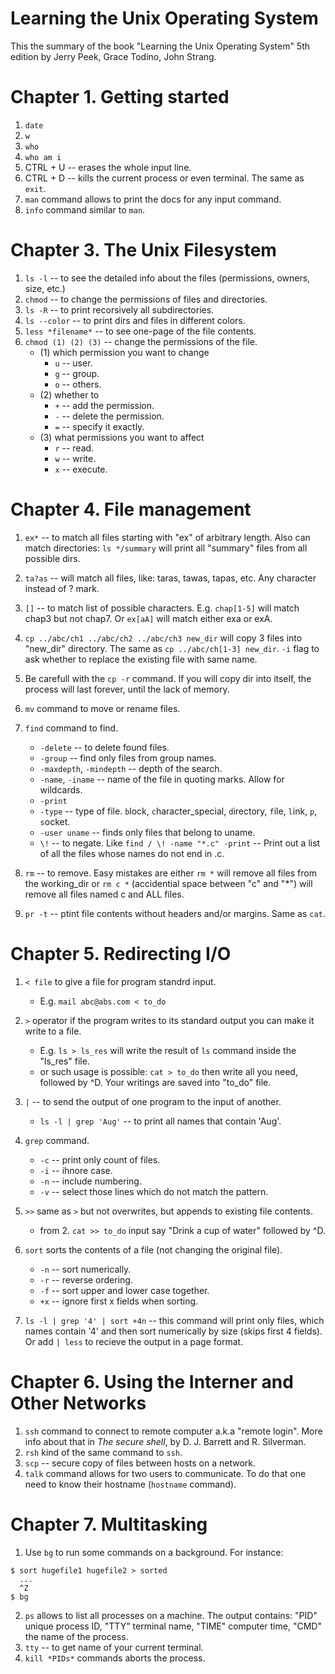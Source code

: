 # Learning the Unix Operating System


This the summary of the book "Learning the Unix Operating System" 5th edition by Jerry Peek, Grace Todino, John Strang.

# Chapter 1. Getting started

1. `date`
2. `w`
3. ```who```
4. ```who am i```
5. CTRL + U -- erases the whole input line.
6. CTRL + D -- kills the current process or even terminal. The same as ```exit```.
7. `man` command allows to print the docs for any input command.
8. `info` command similar to `man`.

# Chapter 3. The Unix Filesystem

1. ```ls -l``` -- to see the detailed info about the files (permissions, owners, size, etc.)
2. ```chmod``` -- to change the permissions of files and directories.
3. ```ls -R``` -- to print recorsively all subdirectories.
4. ```ls --color``` -- to print dirs and files in different colors.
5. ```less *filename*``` -- to see one-page of the file contents.
6. `chmod (1) (2) (3)` -- change the permissions of the file.
   - (1) which permission you want to change
     - `u` -- user.
     - `g` -- group.
     - `o` -- others.
   - (2) whether to
     - `+` -- add the permission.
     - `-` -- delete the permission.
     - `=` -- specify it exactly.
   - (3) what permissions you want to affect
     - `r` -- read.
     - `w` -- write.
     - `x` -- execute.


# Chapter 4. File management

1. ```ex*``` -- to match all files starting with "ex" of arbitrary length. Also can match directories: ```ls */summary``` will print all "summary" files from all possible dirs.
2. ```ta?as``` -- will match all files, like: taras, tawas, tapas, etc. Any character instead of ? mark.
3. ```[]``` -- to match list of possible characters. E.g. ```chap[1-5]``` will match chap3 but not chap7. Or ```ex[aA]``` will match either exa or exA.
4. ```cp ../abc/ch1 ../abc/ch2 ../abc/ch3 new_dir``` will copy 3 files into "new_dir" directory. The same as ```cp ../abc/ch[1-3] new_dir```. ```-i``` flag to ask whether to replace the existing file with same name.
5. Be carefull with the ```cp -r``` command. If you will copy dir into itself, the process will last forever, until the lack of memory.
6. ```mv``` command to move or rename files.
7. ```find``` command to find.
   * ```-delete``` -- to delete found files.
   * ```-group``` -- find only files from group names.
   * ```-maxdepth```, ```-mindepth``` -- depth of the search.
   * ```-name```, ```-iname``` -- name of the file in quoting marks. Allow for wildcards.
   * ```-print```
   * ```-type``` -- type of file. ```b```lock, ```c```haracter_special, ```d```irectory, ```f```ile, ```l```ink, ```p```, ```s```ocket.
   * ```-user uname``` -- finds only files that belong to uname.
   * ```\!``` -- to negate. Like ```find / \! -name "*.c" -print``` -- Print out a list of all the files whose names do not end in .c.

8. ```rm``` -- to remove. Easy mistakes are either ```rm *``` will remove all files from the working_dir or ```rm c *``` (accidential space between "c" and "\*") will remove all files named c and ALL files.
9. ```pr -t``` -- ptint file contents without headers and/or margins. Same as ```cat```.


# Chapter 5. Redirecting I/O

1. `< file` to give a file for program standrd input.
   - E.g. `mail abc@abs.com < to_do`

2. `>` operator if the program writes to its standard output you can make it write to a file.

   - E.g. `ls > ls_res` will write the result of `ls` command inside the "ls_res" file.
   - or such usage is possible: `cat > to_do` then write all you need, followed by ^D. Your writings are saved into "to_do" file.

3. `|` -- to send the output of one program to the input of another.

   - `ls -l | grep 'Aug'` -- to print all names that contain 'Aug'.
  
4. `grep` command.
   - `-c` -- print only count of files.
   - `-i` -- ihnore case.
   - `-n` -- include numbering.
   - `-v` -- select those lines which do not match the pattern.

5. `>>` same as `>` but not overwrites, but appends to existing file contents.
   - from 2. `cat >> to_do` input say "Drink a cup of water" followed by ^D.

6. `sort` sorts the contents of a file (not changing the original file).
   - `-n` -- sort numerically.
   - `-r` -- reverse ordering.
   - `-f` -- sort upper and lower case together.
   - `+x` -- ignore first x fields when sorting.

7. `ls -l | grep '4' | sort +4n` -- this command will print only files, which names contain '4' and then sort numerically by size (skips first 4 fields). Or add `| less` to recieve the output in a page format.

# Chapter 6. Using the Interner and Other Networks

1. `ssh` command to connect to remote computer a.k.a "remote login". More info about that in *The secure shell*, by D. J. Barrett and R. Silverman.
2. `rsh` kind of the same command to `ssh`.
3. `scp` -- secure copy of files between hosts on a network.
4. `talk` command allows for two users to communicate. To do that one need to know their hostname (`hostname` command).


# Chapter 7. Multitasking

1. Use `bg` to run some commands on a background. For instance:

```
$ sort hugefile1 hugefile2 > sorted
  ...
  ^Z
$ bg
```
2. `ps` allows to list all processes on a machine. The output contains: "PID" unique process ID, "TTY" terminal name, "TIME" computer time, "CMD" the name of the process.
3. `tty` -- to get name of your current terminal.
4. `kill *PIDs*` commands aborts the process.
